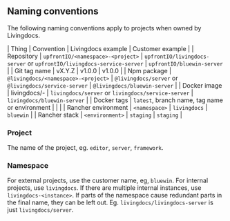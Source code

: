 ## Naming conventions

The following naming conventions apply to projects when owned by Livingdocs.

| Thing | Convention | Livingdocs example | Customer example |
| Repository | `upfrontIO/<namespace>-<project>` | `upfrontIO/livingdocs-server` or `upfrontIO/livingdocs-service-server` | `upfrontIO/bluewin-server` |
| Git tag name | vX.Y.Z | v1.0.0 | v1.0.0 |
| Npm package | `@livingdocs/<namespace>-<project>` | `@livingdocs/server` or `@livingdocs/service-server` | `@livingdocs/bluewin-server` |
| Docker image | livingdocs/<namespace>-<project> | `livingdocs/server` or `livingdocs/service-server` | `livingdocs/bluewin-server` |
| Docker tags | `latest`, branch name, tag name or environment | | |
| Rancher environment | `<namespace>` | `livingdocs` | `bluewin` |
| Rancher stack | `<environment>` | `staging` | `staging` |

### Project

The name of the project, eg. `editor`, `server`, `framework`.

### Namespace

For external projects, use the customer name, eg, `bluewin`.
For internal projects, use `livingdocs`. If there are multiple internal instances, use `livingdocs-<instance>`.
If parts of the namespace cause redundant parts in the final name, they can be left out. Eg. `livingdocs/livingdocs-server` is just `livingdocs/server`.
